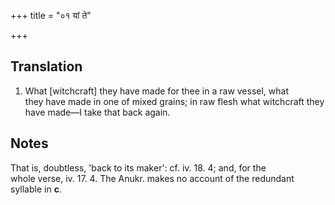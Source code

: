 +++
title = "०१ यां ते"

+++
## Translation
1. What \[witchcraft\] they have made for thee in a raw vessel, what  
they have made in one of mixed grains; in raw flesh what witchcraft they  
have made—I take that back again.

## Notes
That is, doubtless, 'back to its maker': cf. iv. 18. 4; and, for the  
whole verse, iv. 17. 4. The Anukr. makes no account of the redundant  
syllable in **c**.
